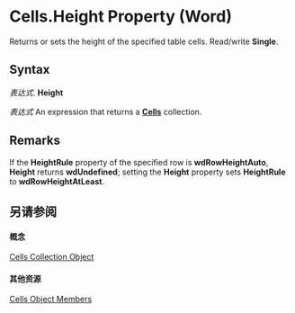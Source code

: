 
# Cells.Height Property (Word)

Returns or sets the height of the specified table cells. Read/write  **Single**.


## Syntax

 _表达式_. **Height**

 _表达式_ An expression that returns a **[Cells](ceaa5b45-518d-d6ea-1ce8-5a34f6e37046.md)** collection.


## Remarks

If the  **HeightRule** property of the specified row is **wdRowHeightAuto**, **Height** returns **wdUndefined**; setting the **Height** property sets **HeightRule** to **wdRowHeightAtLeast**.


## 另请参阅


#### 概念


[Cells Collection Object](ceaa5b45-518d-d6ea-1ce8-5a34f6e37046.md)
#### 其他资源


[Cells Object Members](http://msdn.microsoft.com/library/23987658-36d2-6b8e-c71a-edba44fd31cc%28Office.15%29.aspx)